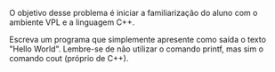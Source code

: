 O objetivo desse problema é iniciar a familiarização do aluno com o ambiente VPL e a linguagem C++.

Escreva um programa que simplemente apresente como saída o texto "Hello World". Lembre-se de não utilizar o comando printf, mas sim o comando cout (próprio de C++).
